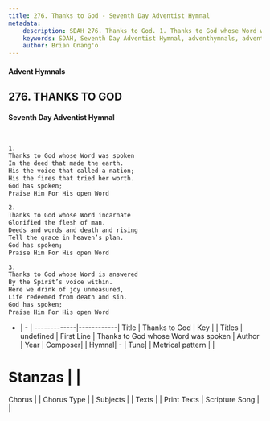 ```yaml
---
title: 276. Thanks to God - Seventh Day Adventist Hymnal
metadata:
    description: SDAH 276. Thanks to God. 1. Thanks to God whose Word was spoken In the deed that made the earth. His the voice that called a nation; His the fires that tried her worth. God has spoken; Praise Him For His open Word
    keywords: SDAH, Seventh Day Adventist Hymnal, adventhymnals, advent hymnals, Thanks to God, Thanks to God whose Word was spoken 
    author: Brian Onang'o
---
```


#### Advent Hymnals
## 276. THANKS TO GOD
#### Seventh Day Adventist Hymnal

```txt


1.
Thanks to God whose Word was spoken
In the deed that made the earth.
His the voice that called a nation;
His the fires that tried her worth.
God has spoken;
Praise Him For His open Word

2.
Thanks to God whose Word incarnate
Glorified the flesh of man.
Deeds and words and death and rising
Tell the grace in heaven’s plan.
God has spoken;
Praise Him For His open Word

3.
Thanks to God whose Word is answered
By the Spirit’s voice within.
Here we drink of joy unmeasured,
Life redeemed from death and sin.
God has spoken;
Praise Him For His open Word


```

- |   -  |
-------------|------------|
Title | Thanks to God |
Key |  |
Titles | undefined |
First Line | Thanks to God whose Word was spoken |
Author | 
Year | 
Composer|  |
Hymnal|  - |
Tune|  |
Metrical pattern | |
# Stanzas |  |
Chorus |  |
Chorus Type |  |
Subjects |  |
Texts |  |
Print Texts | 
Scripture Song |  |
  

